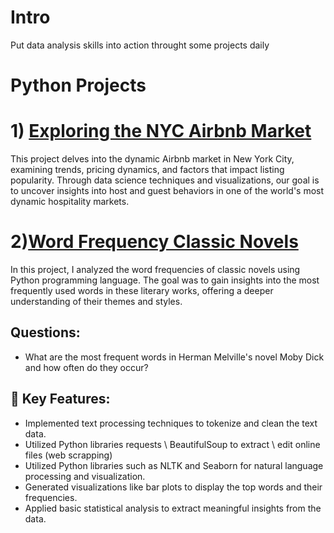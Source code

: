 # Intro
Put data analysis skills into action throught some projects daily 
# Python Projects
# 1) [Exploring the NYC Airbnb Market](https://github.com/3mralaa159/Data-Analysis-Projects/tree/main/Exploring%20the%20NYC%20Airbnb%20Market)
This project delves into the dynamic Airbnb market in New York City, examining trends, pricing dynamics, and factors that impact listing popularity.
Through data science techniques and visualizations, our goal is to uncover insights into host and guest behaviors in one of the world's most dynamic hospitality markets.
  
# 2)[Word Frequency Classic Novels](https://github.com/3mralaa159/Data-Analysis-Projects/tree/main/Word%20Frequency%20Classic%20Novels)
In this project, I analyzed the word frequencies of classic novels using Python programming language.
The goal was to gain insights into the most frequently used words in these literary works, offering a deeper understanding of their themes and styles.
## Questions:
- What are the most frequent words in Herman Melville's novel Moby Dick and how often do they occur?
## 🔑 Key Features:
- Implemented text processing techniques to tokenize and clean the text data.
- Utilized Python libraries requests \ BeautifulSoup to extract \ edit online files (web scrapping)
- Utilized Python libraries such as NLTK and Seaborn for natural language processing and visualization.
- Generated visualizations like bar plots to display the top words and their frequencies.
- Applied basic statistical analysis to extract meaningful insights from the data.
